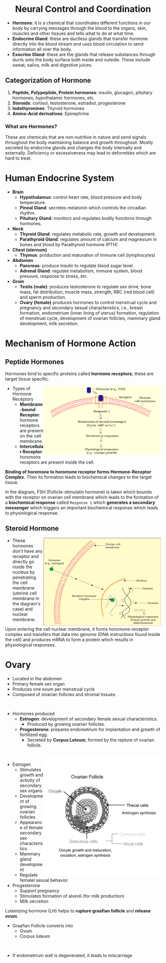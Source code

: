 <h1 align=center> Neural Control and Coordination </h1>

- **Hormone**: it is a chemical that coordinates different functions in our body by carrying messages through the blood to the organs, skin, muscles and other tissues and tells what to do at what time. 
- **Endocrine Gland**: these are ductless glands that transfer hormone directly into the blood stream and uses blood circulation to send information all over the body. 
- **Exocrine Gland**: these are the glands that release substances through ducts onto the body surface both inside and outside. These include sweat, saliva, milk and digestive juices. 

## Categorization of Hormone 

1. **Peptide, Polypeptide, Protein hormones**: insulin, glucagon, pituitary hormones, hypothalamic hormones, etc. 
2. **Steroids**: cortisol, testosterone, estradiol, progesterone
3. **Iodothyronines**: Thyroid hormones 
4. **Amino-Acid derivatives**: Epinephrine

### What are Hormones? 

These are chemicals that are non-nutritive in nature and send signals throughout the body maintaining balance and growth throughout. Mostly secreted by endocrine glands and changes the body internally and externally. Deficiency or excessiveness may lead to deformities which are hard to treat. 

# Human Endocrine System 

- **Brain**
    - **Hypothalamus**: control heart rate, blood pressure and body temperature. 
    - **Pineal Gland**: secretes melatonin which controls the circadian rhythm. 
    - **Pituitary Gland**: monitors and regulates bodily functions through hormones. 
- **Neck** 
    - **Thyroid Gland**: regulates metabolic rate, growth and development.
    - **Parathyroid Gland**: regulates amount of calcium and magnesium in bones and blood by Parathyroid hormone (PTH)
- **Chest (sternum)**
    - **Thymus**: production and maturation of immune cell (lymphocytes)
- **Abdomen**
    - **Pancreas**: produce insulin to regulate blood sugar level. 
    - **Adrenal Gland**: regulate metabolism, immune system, blood pressure, response to stress, etc. 
- **Groin**
    - **Testis (male)**: produces testosterone to regulate sex drive, bone mass, fat distribution, muscle mass, strength, RBC (red blood cell) and sperm production. 
    - **Ovary (female)** produces hormones to control menstrual cycle and pregnancy and secondary sexual characteristics, i.e., breast formation, endometrium (inner lining of uterus) formation, regulation of menstrual cycle, development of ovarian follicles, mammary gland development, milk secretion. 

# Mechanism of Hormone Action 

## Peptide Hormones

Hormones bind to specific proteins called **hormone receptors**; these are target tissue specific. 

<img align=right src="./diagrams/ch22/peptide-hormone.png" width=380> 

- Types of Hormone Receptors 
    - **Membrane-bound Receptor**: hormone receptors are present on the cell membrane. 
    - **Intercellular Receptor**: horomone receptors are present inside the cell. 

**Binding of horomone to horomone receptor forms Hormone-Receptor Complex.** Then its formation leads to biochemical changes to the target tissue. 

In the diagram, FSH (Follicle-stimulatin hormone) is taken which bounds with the receptor on ovarian cell membrane which leads to the formation of a **biochemical response** called `Response 1` which **generates a secondary messenger** which triggers an important biochemical response which leads to physiological response. 

## Steroid Hormone 

<img align=right src="./diagrams/ch22/steroid-hormone.png" width=380>

- These hormones don't have any receptor and directly go inside the nucleus by penetrating the cell membrane (uterine cell membrane in the diagram's case) and nuclear membrane. 

Upon entering the cell nuclear membrane, it forms horomone-receptor complex and transfers that data into genome (DNA instructions found inside the cell) and produces mRNA to form a protein which results in physiological responses. 

# Ovary 

- Located in the abdomen
- Primary female sex organ 
- Produces one ovum per menstrual cycle 
- Composed of oivarian follicles and stromal tissues

<br> 

- Hormones produced 
    - **Estrogen**: development of secondary female sexual characteristics.
        - Produced by growing ovarian follicles.
    - **Progesterone**: prepares endometrium for implantation and growth of fertilized egg. 
        - Secreted by **Corpus Luteum**, formed by the repture of ovarian follicle.

<br> 

<img align=right src="./diagrams/ch22/ovarian-follicle.png" width=380>

- Estrogen
    - Stimulates growth and activity of secondary sex organs
    - Development of growing ovarian follicles 
    - Appearance of female secondary sex characteristics
    - Mammary gland development
    - Regulate femalel sexual behavior
- Progesterone 
    - Support pregnancy 
    - Stimulates formation of alveoli (for milk production)
    - Milk secretion

Luteinizing hormone (LH) helps to **rupture graafian follicle** and **release ovum**.

- Graafian Follicle converts into 
    - Ovum 
    - Corpus luteum 

<br> 

- If endometrium wall is degenerated, it leads to miscarriage
